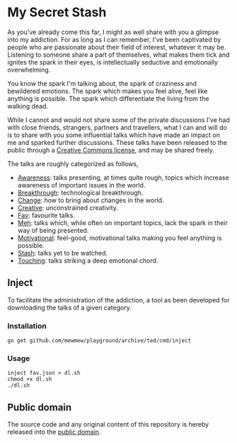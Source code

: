 # My Secret Stash

As you've already come this far, I might as well share with you a glimpse into my addiction. For as long as I can remember, I've been captivated by people who are passionate about their field of interest, whatever it may be. Listening to someone share a part of themselves, what makes them tick and ignites the spark in their eyes, is intellectually seductive and emotionally overwhelming.

You know the spark I'm talking about, the spark of craziness and bewildered emotions. The spark which makes you feel alive, feel like anything is possible. The spark which differentiate the living from the walking dead.

While I cannot and would not share some of the private discussions I've had with close friends, strangers, partners and travellers, what I can and will do is to share with you some influential talks which have made an impact on me and sparked further discussions. These talks have been released to the public through a [Creative Commons license](https://creativecommons.org/licenses/by-nc-nd/3.0/), and may be shared freely.

The talks are roughly categorized as follows,

* [Awareness](awareness.json): talks presenting, at times quite rough, topics which increase awareness of important issues in the world.
* [Breakthrough](breakthrough.json): technological breakthrough.
* [Change](change.json): how to bring about changes in the world.
* [Creative](creative.json): unconstrained creativity.
* [Fav](fav.json): favourite talks.
* [Meh](meh.json): talks which, while often on important topics, lack the spark in their way of being presented.
* [Motivational](motivational.json): feel-good, motivational talks making you feel anything is possible.
* [Stash](stash.json): talks yet to be watched.
* [Touching](touching.json): talks striking a deep emotional chord.

## Inject

To facilitate the administration of the addiction, a tool as been developed for downloading the talks of a given category.

### Installation

```
go get github.com/mewmew/playground/archive/ted/cmd/inject
```

### Usage

```
inject fav.json > dl.sh
chmod +x dl.sh
./dl.sh
```

## Public domain

The source code and any original content of this repository is hereby released into the [public domain].

[public domain]: https://creativecommons.org/publicdomain/zero/1.0/

